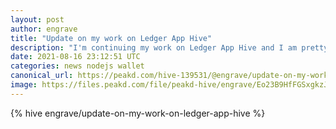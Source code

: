 ```yaml
---
layout: post
author: engrave
title: "Update on my work on Ledger App Hive"
description: "I'm continuing my work on Ledger App Hive and I am pretty confident it will be finished and submitted for official review soon."
date: 2021-08-16 23:12:51 UTC
categories: news nodejs wallet
canonical_url: https://peakd.com/hive-139531/@engrave/update-on-my-work-on-ledger-app-hive
image: https://files.peakd.com/file/peakd-hive/engrave/Eo23B9HfFGSxgkzJckVtC8WSMeoEwfMcitDDJBZYJzaiVGqirgAwMZmEHpr2WcufBP6.png
---
```

{% hive engrave/update-on-my-work-on-ledger-app-hive %}
